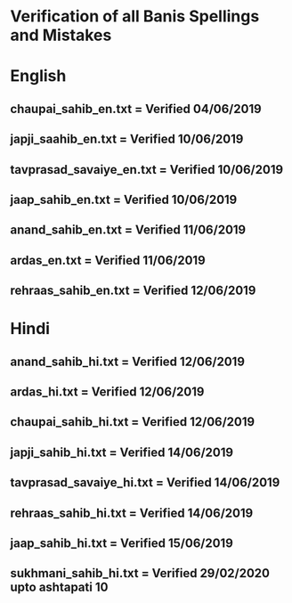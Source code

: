 # Verification of all Banis Spellings and Mistakes

# English
## chaupai_sahib_en.txt = Verified 04/06/2019
## japji_saahib_en.txt = Verified 10/06/2019
## tavprasad_savaiye_en.txt = Verified 10/06/2019
## jaap_sahib_en.txt = Verified 10/06/2019
## anand_sahib_en.txt = Verified 11/06/2019
## ardas_en.txt = Verified 11/06/2019
## rehraas_sahib_en.txt = Verified 12/06/2019

# Hindi
## anand_sahib_hi.txt = Verified 12/06/2019
## ardas_hi.txt = Verified 12/06/2019
## chaupai_sahib_hi.txt = Verified 12/06/2019
## japji_sahib_hi.txt = Verified 14/06/2019
## tavprasad_savaiye_hi.txt = Verified 14/06/2019
## rehraas_sahib_hi.txt = Verified 14/06/2019
## jaap_sahib_hi.txt = Verified 15/06/2019
## sukhmani_sahib_hi.txt = Verified 29/02/2020 upto ashtapati 10